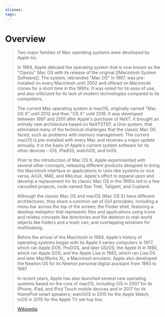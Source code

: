 ```yaml
---
aliases: 
tags:
---
```

# Overview

> Two major families of Mac operating systems were developed by Apple Inc.
>
> In 1984, Apple debuted the operating system that is now known as the "Classic" Mac OS with its release of the original [[Macintosh System Software]]. The system, rebranded "Mac OS" in 1997, was pre-installed on every Macintosh until 2002 and offered on Macintosh clones for a short time in the 1990s. It was noted for its ease of use, and also criticized for its lack of modern technologies compared to its competitors.
>
> The current Mac operating system is macOS, originally named "Mac OS X" until 2012 and then "OS X" until 2016. It was developed between 1997 and 2001 after Apple's purchase of NeXT. It brought an entirely new architecture based on NeXTSTEP, a Unix system, that eliminated many of the technical challenges that the classic Mac OS faced, such as problems with memory management. The current macOS is pre-installed with every Mac and receives a major update annually. It is the basis of Apple's current system software for its other devices – iOS, iPadOS, watchOS, and tvOS.
>
> Prior to the introduction of Mac OS X, Apple experimented with several other concepts, releasing different products designed to bring the Macintosh interface or applications to Unix-like systems or vice versa, A/UX, MAE, and MkLinux. Apple's effort to expand upon and develop a replacement for its classic Mac OS in the 1990s led to a few cancelled projects, code named Star Trek, Taligent, and Copland.
>
> Although the classic Mac OS and macOS (Mac OS X) have different architectures, they share a common set of GUI principles, including a menu bar across the top of the screen; the Finder shell, featuring a desktop metaphor that represents files and applications using icons and relates concepts like directories and file deletion to real-world objects like folders and a trash can; and overlapping windows for multitasking.
>
> Before the arrival of the Macintosh in 1984, Apple's history of operating systems began with its Apple II series computers in 1977, which ran Apple DOS, ProDOS, and later GS/OS; the Apple III in 1980, which ran Apple SOS; and the Apple Lisa in 1983, which ran Lisa OS and later MacWorks XL, a Macintosh emulator. Apple also developed the Newton OS for its Newton personal digital assistant from 1993 to 1997.
>
> In recent years, Apple has also launched several new operating systems based on the core of macOS, including iOS in 2007 for its iPhone, iPad, and iPod Touch mobile devices and in 2017 for its HomePod smart speakers; watchOS in 2015 for the Apple Watch; tvOS in 2015 for the Apple TV set-top box.
>
> [Wikipedia](https://en.wikipedia.org/wiki/Mac%20operating%20systems)
